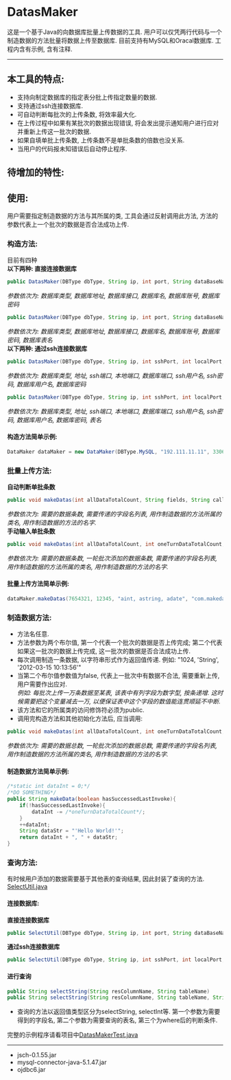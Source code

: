 # DatasMaker
这是一个基于Java的向数据库批量上传数据的工具. 用户可以仅凭两行代码与一个制造数据的方法批量将数据上传至数据库. 目前支持有MySQL和Oracal数据库. 工程内含有示例, 含有注释. <br/>

----
## 本工具的特点:
* 支持向制定数据库的指定表分批上传指定数量的数据. <br/>
* 支持通过ssh连接数据库. <br/>
* 可自动判断每批次的上传条数, 将效率最大化. <br/>
* 在上传过程中如果有某批次的数据出现错误, 将会发出提示通知用户进行应对并重新上传这一批次的数据. <br/>
* 如果自填单批上传条数, 上传条数不是单批条数的倍数也没关系. <br/>
* 当用户的代码报未知错误后自动停止程序. <br/>
## 待增加的特性: 
## 使用: 
用户需要指定制造数据的方法与其所属的类, 工具会通过反射调用此方法, 方法的参数代表上一个批次的数据是否合法成功上传. <br/>
### 构造方法: 
目前有四种 <br/>
**以下两种: 直接连接数据库**
```Java
public DatasMaker(DBType dbType, String ip, int port, String dataBaseName, String dbUserName, String dbPassword)
```
*参数依次为: 数据库类型, 数据库地址, 数据库接口, 数据库名, 数据库账号, 数据库密码* <br/>
```Java
public DatasMaker(DBType dbType, String ip, int port, String dataBaseName, String dbUserName, String dbPassword, String tableName)
```
*参数依次为: 数据库类型, 数据库地址, 数据库接口, 数据库名, 数据库账号, 数据库密码, 数据库表名* <br/>
**以下两种: 通过ssh连接数据库**
```Java
public DatasMaker(DBType dbType, String ip, int sshPort, int localPort, int dbPort, String sshUserName, String sshPassword, String dataBaseName, String dbUserName, String dbPassword)
```
*参数依次为: 数据库类型, 地址, ssh端口, 本地端口, 数据库端口, ssh用户名, ssh密码, 数据库用户名, 数据库密码* <br/>
```Java
public DatasMaker(DBType dbType, String ip, int sshPort, int localPort, int dbPort, String sshUserName, String sshPassword, String dataBaseName, String dbUserName, String dbPassword, String tableName)
```
*参数依次为: 数据库类型, 地址, ssh端口, 本地端口, 数据库端口, ssh用户名, ssh密码, 数据库用户名, 数据库密码, 表名* <br/>
#### 构造方法简单示例: 
```Java
DataMaker dataMaker = new DataMaker(DBType.MySQL, "192.111.11.11", 3306, "database_name", "root", "root", "table_name");
```
### 批量上传方法: 
**自动判断单批条数**
```Java
public void makeDatas(int allDataTotalCount, String fields, String callerClassName, String methodName)
```
*参数依次为: 需要的数据条数, 需要传递的字段名列表, 用作制造数据的方法所属的类名, 用作制造数据的方法的名字.* <br/>
**手动输入单批条数**
```Java
public void makeDatas(int allDataTotalCount, int oneTurnDataTotalCount, String fields, String callerClassName, String methodName)
```
*参数依次为: 需要的数据条数, 一轮批次添加的数据条数, 需要传递的字段名列表, 用作制造数据的方法所属的类名, 用作制造数据的方法的名字.* <br/>
#### 批量上传方法简单示例:
```Java
dataMaker.makeDatas(7654321, 12345, "aint, astring, adate", "com.makedatas.sample.DataMakerTest", "makeData");
```
### 制造数据方法: 
* 方法名任意. <br/>
* 方法参数为两个布尔值, 第一个代表一个批次的数据是否上传完成; 第二个代表如果这一批次的数据上传完成, 这一批次的数据是否合法成功上传. <br/>
* 每次调用制造一条数据, 以字符串形式作为返回值传递. 例如: "1024, 'String', '2012-03-15 10:13:56'" <br/>
* 当第二个布尔值参数值为false, 代表上一批次中有数据不合法, 需要重新上传, 用户需要作出应对. <br/>
*例如: 每批次上传一万条数据至某表, 该表中有列字段为数字型, 按条递增. 这时候需要把这个变量减去一万, 以便保证表中这个字段的数值能连贯顺延不中断.* <br/>
* 该方法和它的所属类的访问修饰符必须为public. <br/>
* 调用完构造方法和其他初始化方法后, 应当调用: <br/>
```Java
public void makeDatas(int allDataTotalCount, int oneTurnDataTotalCount, String fields, String callerClassName, String methodName)
```
*参数依次为: 需要的数据总数, 一轮批次添加的数据总数, 需要传递的字段名列表, 用作制造数据的方法所属的类名, 用作制造数据的方法的名字.* <br/>
#### 制造数据方法简单示例: 
```Java
/*static int dataInt = 0;*/
/*DO SOMETHING*/
public String makeData(boolean hasSuccessedLastInvoke){
	if(!hasSuccessedLastInvoke){
		dataInt -= /*oneTurnDataTotalCount*/;
	}
	++dataInt;
	String dataStr = "'Hello World!'";
	return dataInt + ", " + dataStr;
}
```
### 查询方法: 
有时候用户添加的数据需要基于其他表的查询结果, 因此封装了查询的方法. [SelectUtil.java](https://github.com/ZjzMisaka/datas_maker/blob/master/src/com/datasmaker/utils/SelectUtil.java) <br/>
#### 连接数据库: 
**直接连接数据库**
```Java
public SelectUtil(DBType dbType, String ip, int port, String dataBaseName, String dbUserName, String dbPassword)
```
**通过ssh连接数据库**
```Java
public SelectUtil(DBType dbType, String ip, int sshPort, int localPort, int dbPort, String sshUserName, String sshPassword, String dataBaseName, String dbUserName, String dbPassword)
```
#### 进行查询
```Java
public String selectString(String resColumnName, String tableName)
public String selectString(String resColumnName, String tableName, String extra)
```
* 查询的方法以返回值类型区分为selectString, selectInt等. 第一个参数为需要得到的字段名, 第二个参数为需要查询的表名, 第三个为where后的判断条件. <br/>

完整的示例程序请看项目中[DatasMakerTest.java](https://github.com/ZjzMisaka/datas_maker/blob/master/src/com/datasmaker/sample/DatasMakerTest.java) <br/>

----
* jsch-0.1.55.jar <br/>
* mysql-connector-java-5.1.47.jar <br/>
* ojdbc6.jar <br/>
